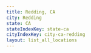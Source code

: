 ```yaml
---
title: Redding, CA
city: Redding
state: CA
stateIndexKey: state-ca
cityIndexKey: city-ca-redding
layout: list_all_locations
---
```

